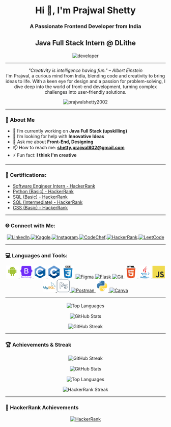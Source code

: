 <h1 align="center">Hi 👋, I'm Prajwal Shetty</h1>
<h3 align="center">A Passionate Frontend Developer from India</h3>
<h2 align="center">Java Full Stack Intern @ DLithe</h2>

<p align="center">
  <img align="center" alt="developer" width="400" src="https://user-images.githubusercontent.com/74038190/219923823-bf1ce878-c6b8-4faa-be07-93e6b1006521.gif">
</p>

---

<p align="center">
  <em>"Creativity is intelligence having fun." – Albert Einstein</em><br>
  I'm Prajwal, a curious mind from India, blending code and creativity to bring ideas to life. With a keen eye for design and a passion for problem-solving, I dive deep into the world of front-end development, turning complex challenges into user-friendly solutions.
</p>

<p align="center">
  <img src="https://komarev.com/ghpvc/?username=prajwalshetty2002&label=Profile%20views&color=0e75b6&style=flat" alt="prajwalshetty2002" />
</p>

---

### 🚀 About Me
- 🔭 I’m currently working on **Java Full Stack (upskilling)**
- 🤝 I’m looking for help with **Innovative Ideas**
- 💬 Ask me about **Front-End, Designing**
- 📫 How to reach me: **shetty.prajwal802@gmail.com**
- ⚡ Fun fact: **I think I'm creative**

---

### 🏅 Certifications:
- [Software Engineer Intern - HackerRank](https://www.hackerrank.com/certificates/b889bc08616d)
- [Python (Basic) - HackerRank](https://www.hackerrank.com/certificates/b889bc08616d)
- [SQL (Basic) - HackerRank](https://www.hackerrank.com/certificates/b889bc08616d)
- [SQL (Intermediate) - HackerRank](https://www.hackerrank.com/certificates/b889bc08616d)
- [CSS (Basic) - HackerRank](https://www.hackerrank.com/certificates/b889bc08616d)

---

### 🌐 Connect with Me:
<p align="center">
  <a href="https://linkedin.com/in/prajwal-shetty-56861a293" target="blank">
    <img align="center" src="https://raw.githubusercontent.com/rahuldkjain/github-profile-readme-generator/master/src/images/icons/Social/linked-in-alt.svg" alt="LinkedIn" height="30" width="40" />
  </a>
  <a href="https://kaggle.com/https://www.kaggle.com/mkst123" target="blank">
    <img align="center" src="https://raw.githubusercontent.com/rahuldkjain/github-profile-readme-generator/master/src/images/icons/Social/kaggle.svg" alt="Kaggle" height="30" width="40" />
  </a>
  <a href="https://instagram.com/yaksha553" target="blank">
    <img align="center" src="https://raw.githubusercontent.com/rahuldkjain/github-profile-readme-generator/master/src/images/icons/Social/instagram.svg" alt="Instagram" height="30" width="40" />
  </a>
  <a href="https://www.codechef.com/users/shettyprajwal8" target="blank">
    <img align="center" src="https://cdn.jsdelivr.net/npm/simple-icons@3.1.0/icons/codechef.svg" alt="CodeChef" height="30" width="40" />
  </a>
  <a href="https://www.hackerrank.com/shetty_prajwal81" target="blank">
    <img align="center" src="https://raw.githubusercontent.com/rahuldkjain/github-profile-readme-generator/master/src/images/icons/Social/hackerrank.svg" alt="HackerRank" height="30" width="40" />
  </a>
  <a href="https://www.leetcode.com/prajwal_s1/" target="blank">
    <img align="center" src="https://raw.githubusercontent.com/rahuldkjain/github-profile-readme-generator/master/src/images/icons/Social/leet-code.svg" alt="LeetCode" height="30" width="40" />
  </a>
</p>

---

### 💻 Languages and Tools:
<p align="center"> 
  <a href="https://developer.android.com" target="_blank" rel="noreferrer"> 
    <img src="https://raw.githubusercontent.com/devicons/devicon/master/icons/android/android-original-wordmark.svg" alt="Android" width="40" height="40"/> 
  </a> 
  <a href="https://getbootstrap.com" target="_blank" rel="noreferrer"> 
    <img src="https://raw.githubusercontent.com/devicons/devicon/master/icons/bootstrap/bootstrap-plain-wordmark.svg" alt="Bootstrap" width="40" height="40"/> 
  </a> 
  <a href="https://www.cprogramming.com/" target="_blank" rel="noreferrer"> 
    <img src="https://raw.githubusercontent.com/devicons/devicon/master/icons/c/c-original.svg" alt="C" width="40" height="40"/> 
  </a> 
  <a href="https://www.w3schools.com/cpp/" target="_blank" rel="noreferrer"> 
    <img src="https://raw.githubusercontent.com/devicons/devicon/master/icons/cplusplus/cplusplus-original.svg" alt="C++" width="40" height="40"/> 
  </a> 
  <a href="https://www.w3schools.com/css/" target="_blank" rel="noreferrer"> 
    <img src="https://raw.githubusercontent.com/devicons/devicon/master/icons/css3/css3-original-wordmark.svg" alt="CSS3" width="40" height="40"/> 
  </a> 
  <a href="https://www.figma.com/" target="_blank" rel="noreferrer"> 
    <img src="https://www.vectorlogo.zone/logos/figma/figma-icon.svg" alt="Figma" width="40" height="40"/> 
  </a> 
  <a href="https://flask.palletsprojects.com/" target="_blank" rel="noreferrer"> 
    <img src="https://www.vectorlogo.zone/logos/pocoo_flask/pocoo_flask-icon.svg" alt="Flask" width="40" height="40"/> 
  </a> 
  <a href="https://git-scm.com/" target="_blank" rel="noreferrer"> 
    <img src="https://www.vectorlogo.zone/logos/git-scm/git-scm-icon.svg" alt="Git" width="40" height="40"/> 
  </a> 
  <a href="https://www.w3.org/html/" target="_blank" rel="noreferrer"> 
    <img src="https://raw.githubusercontent.com/devicons/devicon/master/icons/html5/html5-original-wordmark.svg" alt="HTML5" width="40" height="40"/> 
  </a> 
  <a href="https://www.java.com" target="_blank" rel="noreferrer"> 
    <img src="https://raw.githubusercontent.com/devicons/devicon/master/icons/java/java-original.svg" alt="Java" width="40" height="40"/> 
  </a> 
  <a href="https://developer.mozilla.org/en-US/docs/Web/JavaScript" target="_blank" rel="noreferrer"> 
    <img src="https://raw.githubusercontent.com/devicons/devicon/master/icons/javascript/javascript-original.svg" alt="JavaScript" width="40" height="40"/> 
  </a> 
  <a href="https://www.mysql.com/" target="_blank" rel="noreferrer"> 
    <img src="https://raw.githubusercontent.com/devicons/devicon/master/icons/mysql/mysql-original-wordmark.svg" alt="MySQL" width="40" height="40"/> 
  </a> 
  <a href="https://www.photoshop.com/en" target="_blank" rel="noreferrer"> 
    <img src="https://raw.githubusercontent.com/devicons/devicon/master/icons/photoshop/photoshop-line.svg" alt="Photoshop" width="40" height="40"/> 
  </a> 
  <a href="https://postman.com" target="_blank" rel="noreferrer"> 
    <img src="https://www.vectorlogo.zone/logos/getpostman/getpostman-icon.svg" alt="Postman" width="40" height="40"/> 
  </a> 
  <a href="https://www.python.org" target="_blank" rel="noreferrer"> 
    <img src="https://raw.githubusercontent.com/devicons/devicon/master/icons/python/python-original.svg" alt="Python" width="40" height="40"/> 
  </a> 
  <a href="https://www.canva.com" target="_blank" rel="noreferrer"> 
    <img src="https://www.vectorlogo.zone/logos/canva/canva-icon.svg" alt="Canva" width="40" height="40"/> 
  </a>
</p>

---

<p align="center">
  <img align="center" src="https://github-readme-stats.vercel.app/api/top-langs?username=Shettysprajwal&show_icons=true&locale=en&layout=compact" alt="Top Languages" />
</p>

<p align="center">
  <img align="center" src="https://github-readme-stats.vercel.app/api?username=Shettysprajwal&show_icons=true&locale=en" alt="GitHub Stats" />
</p>

<p align="center">
  <img align="center" src="https://github-readme-streak-stats.herokuapp.com/?user=Shettysprajwal&" alt="GitHub Streak" />
</p>


---

### 🏆 Achievements & Streak

<p align="center">
  <img align="center" src="https://github-readme-streak-stats.herokuapp.com/?user=Shettysprajwal&" alt="GitHub Streak" />
</p>

<p align="center">
  <img align="center" src="https://github-readme-stats.vercel.app/api?username=Shettysprajwal&show_icons=true&locale=en" alt="GitHub Stats" />
</p>

<p align="center">
  <img align="center" src="https://github-readme-stats.vercel.app/api/top-langs?username=Shettysprajwal&show_icons=true&locale=en&layout=compact" alt="Top Languages" />
</p>

<p align="center">
  <img align="center" src="https://streak-stats.demolab.com/?user=Shettysprajwal&theme=highcontrast&hide_border=true" alt="HackerRank Streak" />
</p>

---

### 🏅 HackerRank Achievements

<p align="center">
  <a href="https://www.hackerrank.com/shetty_prajwal81" target="_blank">
    <img align="center" src="https://raw.githubusercontent.com/rahuldkjain/github-profile-readme-generator/master/src/images/icons/Social/hackerrank.svg" alt="HackerRank" height="30" width="40" />
  </a>
</p>

